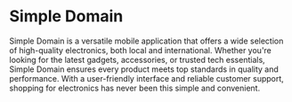 # Simple Domain

Simple Domain is a versatile mobile application that offers a wide selection of high-quality electronics, both local and international. Whether you're looking for the latest gadgets, accessories, or trusted tech essentials, Simple Domain ensures every product meets top standards in quality and performance. With a user-friendly interface and reliable customer support, shopping for electronics has never been this simple and convenient.

